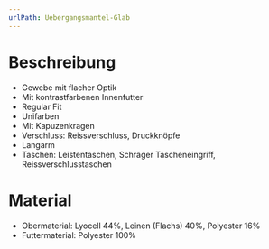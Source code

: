 ```yaml
---
urlPath: Uebergangsmantel-Glab
---
```


# Beschreibung

- Gewebe mit flacher Optik
- Mit kontrastfarbenen Innenfutter
- Regular Fit
- Unifarben
- Mit Kapuzenkragen
- Verschluss: Reissverschluss, Druckknöpfe
- Langarm
- Taschen: Leistentaschen, Schräger Tascheneingriff, Reissverschlusstaschen

# Material

- Obermaterial: Lyocell 44%, Leinen (Flachs) 40%, Polyester 16%
- Futtermaterial: Polyester 100%
